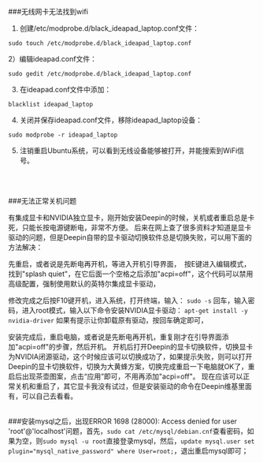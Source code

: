 ###无线网卡无法找到wifi

1) 创建/etc/modprobe.d/black_ideapad_laptop.conf文件：

```
sudo touch /etc/modprobe.d/black_ideapad_laptop.conf
```

2）编辑ideapad.conf文件： 

```
sudo gedit /etc/modprobe.d/black_ideapad_laptop.conf
```

3) 在ideapad.conf文件中添加：

```
blacklist ideapad_laptop
```

 4) 关闭并保存ideapad.conf文件，移除ideapad_laptop设备：

```
sudo modprobe -r ideapad_laptop  
```

5) 注销重启Ubuntu系统，可以看到无线设备能够被打开，并能搜索到WiFi信号。

<br><br>

###无法正常关机问题

有集成显卡和NVIDIA独立显卡，刚开始安装Deepin的时候，关机或者重启总是卡死，只能长按电源键断电，非常不方便。 后来在网上查了很多资料才知道是显卡驱动的问题，但是Deepin自带的显卡驱动切换软件总是切换失败，可以用下面的方法解决：  

先重启，或者说是先断电再开机，等进入开机引导界面，   按E键进入编辑模式，找到"splash quiet"，在它后面一个空格之后添加"acpi=off"，这个代码可以禁用高级配置，强制使用默认的英特尔集成显卡驱动， 

修改完成之后按F10键开机，进入系统，打开终端，输入：  `sudo -s`  回车，输入密码，进入root模式，输入以下命令安装NVIDIA显卡驱动：  `apt-get install -y nvidia-driver`  如果有提示让你卸载原有驱动，按回车确定即可，

安装完成后，重启电脑，或者说是先断电再开机，重复刚才在引导界面添加"acpi=off"的步骤，然后开机。 开机后打开Deepin的显卡切换软件，切换显卡为NVIDIA闭源驱动，这个时候应该可以切换成功了，如果提示失败，则可以打开Deepin的显卡切换软件，切换为大黄蜂方案，切换完成重启一下电脑就OK了，重启后出现茶壶图案，点击“应用”即可，不用再添加"acpi=off"。 现在应该可以正常关机和重启了，其它显卡我没有试过，但是安装驱动的命令在Deepin维基里面有，可以自己去看看。<br><br>



###安装mysql之后，出现ERROR 1698 (28000): Access denied for user 'root'@'localhost'问题，首先，`sudo cat /etc/mysql/debian.cnf`查看密码，如果为空，则`sudo mysql -u root`直接登录mysql，然后，`update mysql.user set plugin="mysql_native_password" where User=root;`，退出重启mysql即可；<br><br>



